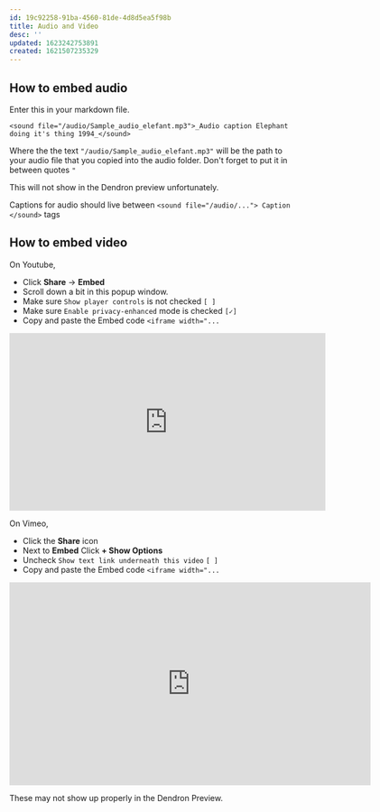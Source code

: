 ```yaml
---
id: 19c92258-91ba-4560-81de-4d8d5ea5f98b
title: Audio and Video
desc: ''
updated: 1623242753891
created: 1621507235329
---
```


## How to embed audio

Enter this in your markdown file.

`<sound file="/audio/Sample_audio_elefant.mp3">_Audio caption Elephant doing it's thing 1994_</sound>`

Where the the text `"/audio/Sample_audio_elefant.mp3"` will be the path to your audio file that you copied into the audio folder. Don't forget to put it in between quotes `"`

This will not show in the Dendron preview unfortunately.

Captions for audio should live between `<sound file="/audio/..."> Caption </sound>` tags

## How to embed video

On Youtube,
- Click **Share** -> **Embed**
- Scroll down a bit in this popup window.
- Make sure `Show player controls` is not checked `[ ]`
- Make sure `Enable privacy-enhanced` mode is checked `[✓]`
- Copy and paste the Embed code `<iframe width="...`

<iframe width="560" height="315" src="https://www.youtube-nocookie.com/embed/lMMPBNzp0Dg?controls=0" title="YouTube video player" frameborder="0" allow="accelerometer; autoplay; clipboard-write; encrypted-media; gyroscope; picture-in-picture" allowfullscreen></iframe>

On Vimeo,
- Click the **Share** icon 
- Next to **Embed** Click **+ Show Options**
- Uncheck `Show text link underneath this video` `[ ]`
- Copy and paste the Embed code `<iframe width="...`

<iframe src="https://player.vimeo.com/video/126851289" width="640" height="360" frameborder="0" allow="autoplay; fullscreen; picture-in-picture" allowfullscreen></iframe>

These may not show up properly in the Dendron Preview.
